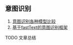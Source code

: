 ## 意图识别

1. [意图识别各种模型比较](https://links.jianshu.com/go?to=https%3A%2F%2Fblog.csdn.net%2FNeilGY%2Farticle%2Fdetails%2F87882421)
2. [基于fastText的意图识别框架](https://links.jianshu.com/go?to=https%3A%2F%2Fwww.sohu.com%2Fa%2F251658494_100006100)

TODO 文章总结